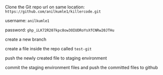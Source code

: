 Clone the Git repo url on same location: `https://github.com/anilkumle1/killercode.git`

username: `anilkumle1`

password: `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`

create a new branch

create a file inside the repo called `test-git`

push the newly created file to staging environment

commit the staging environment files and push the committed files to github
